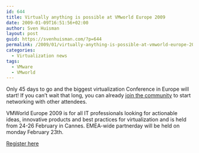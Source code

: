 ```yaml
---
id: 644
title: Virtually anything is possible at VMworld Europe 2009
date: 2009-01-09T16:51:56+02:00
author: Sven Huisman
layout: post
guid: https://svenhuisman.com/?p=644
permalink: /2009/01/virtually-anything-is-possible-at-vmworld-europe-2009/
categories:
  - Virtualization news
tags:
  - VMware
  - VMworld
---
```

Only 45 days to go and the biggest virtualization Conference in Europe will start! If you can&#8217;t wait that long, you can already <a title="VMWorld Europe 2009" href="http://www.vmworld.com/community/conferences/europe2009/networking/" target="_blank">join the community</a> to start networking with other attendees.

VMWorld Europe 2009 is for all IT professionals looking for actionable ideas, innovative products and best practices for virtualization and is held from 24-26 February in Cannes. EMEA-wide partnerday will be held on monday February 23th.

<a title="Register for VMWorld Europe 2009" href="http://www.vmworld.com/community/conferences/europe2009/registration/" target="_blank">Register here</a>